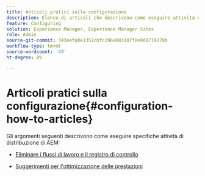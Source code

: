 ```yaml
---
title: Articoli pratici sulla configurazione
description: Elenco di articoli che descrivono come eseguire attività di distribuzione specifiche in AEM.
feature: Configuring
solution: Experience Manager, Experience Manager Sites
role: Admin
source-git-commit: 343eefa0e1351cbfc296a883107f0e9d8719178b
workflow-type: tm+mt
source-wordcount: '43'
ht-degree: 0%

---
```


# Articoli pratici sulla configurazione{#configuration-how-to-articles}

Gli argomenti seguenti descrivono come eseguire specifiche attività di distribuzione di AEM:

<!--
* [How to Use the Log Viewer](https://helpx.adobe.com/experience-manager/kb/logsviewer.html)
-->

* [Eliminare i flussi di lavoro e il registro di controllo](https://experienceleague.adobe.com/en/docs/experience-cloud-kcs/kbarticles/ka-24590)

* [Suggerimenti per l&#39;ottimizzazione delle prestazioni](/help/sites-deploying/configuring-performance.md)

<!--
* [How to Remove Features From the Welcome Screen](/help/sites-developing/customizing-the-welcome-console.md)

* [How to Turn Off the Location Tracker Feature](https://helpx.adobe.com/experience-manager/kb/turn-off-geolocation.html)
-->